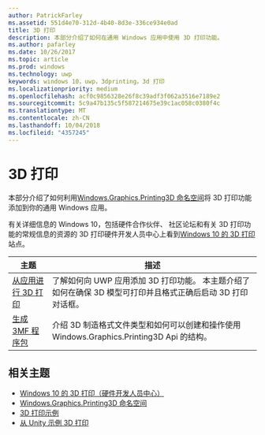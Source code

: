 ```yaml
---
author: PatrickFarley
ms.assetid: 551d4e70-312d-4b40-8d3e-336ce934e0ad
title: 3D 打印
description: 本部分介绍了如何在通用 Windows 应用中使用 3D 打印功能。
ms.author: pafarley
ms.date: 10/26/2017
ms.topic: article
ms.prod: windows
ms.technology: uwp
keywords: windows 10，uwp，3dprinting，3d 打印
ms.localizationpriority: medium
ms.openlocfilehash: acf0c9856328e26f8c39adf3f062a3516e7189e2
ms.sourcegitcommit: 5c9a47b135c5f587214675e39c1ac058c0380f4c
ms.translationtype: MT
ms.contentlocale: zh-CN
ms.lasthandoff: 10/04/2018
ms.locfileid: "4357245"
---
```

# <a name="3d-printing"></a>3D 打印


本部分介绍了如何利用[Windows.Graphics.Printing3D 命名空间](https://msdn.microsoft.com/library/windows/apps/windows.graphics.printing3d.aspx)将 3D 打印功能添加到你的通用 Windows 应用。  

有关详细信息的 Windows 10，包括硬件合作伙伴、 社区论坛和有关 3D 打印功能的常规信息的资源的 3D 打印硬件开发人员中心上看到[Windows 10 的 3D 打印](https://developer.microsoft.com/windows/hardware/3d-print-support-windows-10)站点。

| 主题 | 描述 |
|-------|-------------|
| [从应用进行 3D 打印](3d-print-from-app.md) | 了解如何向 UWP 应用添加 3D 打印功能。 本主题介绍了如何在确保 3D 模型可打印并且格式正确后启动 3D 打印对话框。 |
| [生成 3MF 程序包](generate-3mf.md) | 介绍 3D 制造格式文件类型和如何可以创建和操作使用 Windows.Graphics.Printing3D Api 的结构。 |

## <a name="related-topics"></a>相关主题

* [Windows 10 的 3D 打印（硬件开发人员中心）](https://developer.microsoft.com/windows/hardware/3d-print-support-windows-10)
* [Windows.Graphics.Printing3D 命名空间](https://msdn.microsoft.com/library/windows/apps/windows.graphics.printing3d.aspx)
* [3D 打印示例](https://github.com/Microsoft/Windows-universal-samples/tree/master/Samples/3DPrinting)
* [从 Unity 示例 3D 打印](https://github.com/Microsoft/Windows-universal-samples/tree/master/Samples/3DPrintingFromUnity)

 
